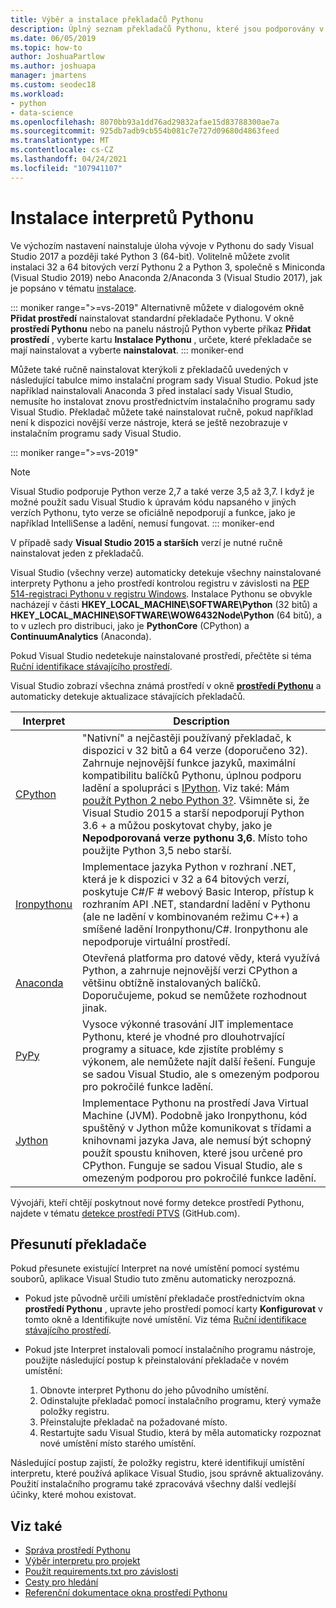 ```yaml
---
title: Výběr a instalace překladačů Pythonu
description: Úplný seznam překladačů Pythonu, které jsou podporovány v aplikaci Visual Studio, a stručný návod, kde najít instalační programy.
ms.date: 06/05/2019
ms.topic: how-to
author: JoshuaPartlow
ms.author: joshuapa
manager: jmartens
ms.custom: seodec18
ms.workload:
- python
- data-science
ms.openlocfilehash: 8070bb93a1dd76ad29832afae15d83788300ae7a
ms.sourcegitcommit: 925db7adb9cb554b081c7e727d09680d4863feed
ms.translationtype: MT
ms.contentlocale: cs-CZ
ms.lasthandoff: 04/24/2021
ms.locfileid: "107941107"
---
```

# <a name="install-python-interpreters"></a>Instalace interpretů Pythonu

Ve výchozím nastavení nainstaluje úloha vývoje v Pythonu do sady Visual Studio 2017 a později také Python 3 (64-bit). Volitelně můžete zvolit instalaci 32 a 64 bitových verzí Pythonu 2 a Python 3, společně s Miniconda (Visual Studio 2019) nebo Anaconda 2/Anaconda 3 (Visual Studio 2017), jak je popsáno v tématu [instalace](installing-python-support-in-visual-studio.md).

::: moniker range=">=vs-2019"
Alternativně můžete v dialogovém okně **Přidat prostředí** nainstalovat standardní překladače Pythonu. V okně **prostředí Pythonu** nebo na panelu nástrojů Python vyberte příkaz **Přidat prostředí** , vyberte kartu **Instalace Pythonu** , určete, které překladače se mají nainstalovat a vyberte **nainstalovat**.
::: moniker-end

Můžete také ručně nainstalovat kterýkoli z překladačů uvedených v následující tabulce mimo instalační program sady Visual Studio. Pokud jste například nainstalovali Anaconda 3 před instalací sady Visual Studio, nemusíte ho instalovat znovu prostřednictvím instalačního programu sady Visual Studio. Překladač můžete také nainstalovat ručně, pokud například není k dispozici novější verze nástroje, která se ještě nezobrazuje v instalačním programu sady Visual Studio.

::: moniker range=">=vs-2019"
> [!Note]
> Visual Studio podporuje Python verze 2,7 a také verze 3,5 až 3,7. I když je možné použít sadu Visual Studio k úpravám kódu napsaného v jiných verzích Pythonu, tyto verze se oficiálně nepodporují a funkce, jako je například IntelliSense a ladění, nemusí fungovat.
::: moniker-end

V případě sady **Visual Studio 2015 a starších** verzí je nutné ručně nainstalovat jeden z překladačů.

Visual Studio (všechny verze) automaticky detekuje všechny nainstalované interprety Pythonu a jeho prostředí kontrolou registru v závislosti na [PEP 514-registraci Pythonu v registru Windows](https://www.python.org/dev/peps/pep-0514/). Instalace Pythonu se obvykle nacházejí v části **HKEY_LOCAL_MACHINE\SOFTWARE\Python** (32 bitů) a **HKEY_LOCAL_MACHINE\SOFTWARE\WOW6432Node\Python** (64 bitů), a to v uzlech pro distribuci, jako je **PythonCore** (CPython) a **ContinuumAnalytics** (Anaconda).

Pokud Visual Studio nedetekuje nainstalované prostředí, přečtěte si téma [Ruční identifikace stávajícího prostředí](managing-python-environments-in-visual-studio.md#manually-identify-an-existing-environment).

Visual Studio zobrazí všechna známá prostředí v okně [**prostředí Pythonu**](managing-python-environments-in-visual-studio.md#the-python-environments-window) a automaticky detekuje aktualizace stávajících překladačů.

| Interpret | Description |
| --- | --- |
| [CPython](https://www.python.org/) | "Nativní" a nejčastěji používaný překladač, k dispozici v 32 bitů a 64 verze (doporučeno 32). Zahrnuje nejnovější funkce jazyků, maximální kompatibilitu balíčků Pythonu, úplnou podporu ladění a spolupráci s [IPython](https://ipython.org/). Viz také: Mám [použít Python 2 nebo Python 3?](https://wiki.python.org/moin/Python2orPython3). Všimněte si, že Visual Studio 2015 a starší nepodporují Python 3.6 + a můžou poskytovat chyby, jako je **Nepodporovaná verze pythonu 3,6**. Místo toho použijte Python 3,5 nebo starší. |
| [Ironpythonu](https://github.com/IronLanguages/ironpython2) | Implementace jazyka Python v rozhraní .NET, která je k dispozici v 32 a 64 bitových verzí, poskytuje C#/F # webový Basic Interop, přístup k rozhraním API .NET, standardní ladění v Pythonu (ale ne ladění v kombinovaném režimu C++) a smíšené ladění Ironpythonu/C#. Ironpythonu ale nepodporuje virtuální prostředí. |
| [Anaconda](https://www.continuum.io) | Otevřená platforma pro datové vědy, která využívá Python, a zahrnuje nejnovější verzi CPython a většinu obtížně instalovaných balíčků. Doporučujeme, pokud se nemůžete rozhodnout jinak. |
| [PyPy](https://www.pypy.org/) | Vysoce výkonné trasování JIT implementace Pythonu, které je vhodné pro dlouhotrvající programy a situace, kde zjistíte problémy s výkonem, ale nemůžete najít další řešení. Funguje se sadou Visual Studio, ale s omezeným podporou pro pokročilé funkce ladění. |
| [Jython](https://www.jython.org/) | Implementace Pythonu na prostředí Java Virtual Machine (JVM). Podobně jako Ironpythonu, kód spuštěný v Jython může komunikovat s třídami a knihovnami jazyka Java, ale nemusí být schopný použít spoustu knihoven, které jsou určené pro CPython. Funguje se sadou Visual Studio, ale s omezeným podporou pro pokročilé funkce ladění. |

Vývojáři, kteří chtějí poskytnout nové formy detekce prostředí Pythonu, najdete v tématu [detekce prostředí PTVS](https://github.com/Microsoft/PTVS/wiki/Extensibility-Environments) (GitHub.com).

## <a name="move-an-interpreter"></a>Přesunutí překladače

Pokud přesunete existující Interpret na nové umístění pomocí systému souborů, aplikace Visual Studio tuto změnu automaticky nerozpozná.

- Pokud jste původně určili umístění překladače prostřednictvím okna **prostředí Pythonu** , upravte jeho prostředí pomocí karty **Konfigurovat** v tomto okně a Identifikujte nové umístění. Viz téma [Ruční identifikace stávajícího prostředí](managing-python-environments-in-visual-studio.md#manually-identify-an-existing-environment).

- Pokud jste Interpret instalovali pomocí instalačního programu nástroje, použijte následující postup k přeinstalování překladače v novém umístění:

  1. Obnovte interpret Pythonu do jeho původního umístění.
  2. Odinstalujte překladač pomocí instalačního programu, který vymaže položky registru.
  3. Přeinstalujte překladač na požadované místo.
  4. Restartujte sadu Visual Studio, která by měla automaticky rozpoznat nové umístění místo starého umístění.

Následující postup zajistí, že položky registru, které identifikují umístění interpretu, které používá aplikace Visual Studio, jsou správně aktualizovány. Použití instalačního programu také zpracovává všechny další vedlejší účinky, které mohou existovat.

## <a name="see-also"></a>Viz také

- [Správa prostředí Pythonu](managing-python-environments-in-visual-studio.md)
- [Výběr interpretu pro projekt](selecting-a-python-environment-for-a-project.md)
- [Použít requirements.txt pro závislosti](managing-required-packages-with-requirements-txt.md)
- [Cesty pro hledání](search-paths.md)
- [Referenční dokumentace okna prostředí Pythonu](python-environments-window-tab-reference.md)
